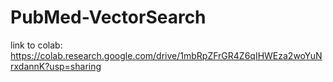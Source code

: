# PubMed-VectorSearch

link to colab:
https://colab.research.google.com/drive/1mbRpZFrGR4Z6qIHWEza2woYuNrxdannK?usp=sharing
